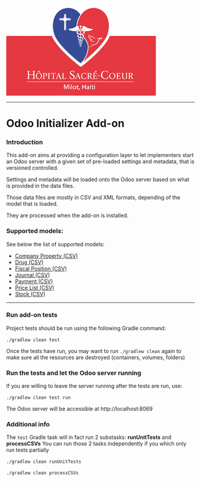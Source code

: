 <img src="readme/crudem-hsc-logo.png" alt="hsc-logo" width="400"/>

------

# Odoo Initializer Add-on

### Introduction
This add-on aims at providing a configuration layer to let implementers start an Odoo server with a given set of pre-loaded settings and metadata, that is versioned controlled.

Settings and metadata will be loaded onto the Odoo server based on what is provided in the data files.

Those data files are mostly in CSV and XML formats, depending of the model that is loaded.

They are processed when the add-on is installed.

### Supported models:

See below the list of supported models:
- [Company Property (CSV)](./readme/company_property.md)
- [Drug (CSV)](./readme/drug.md)
- [Fiscal Position (CSV)](./readme/fiscal_position.md)
- [Journal (CSV)](./readme/journal.md)
- [Payment (CSV)](./readme/payment.md)
- [Price List (CSV)](./readme/price_list.md)
- [Stock (CSV)](./readme/stock.md)

----
### Run add-on tests

Project tests should be run using the following Gradle command:
```
./gradlew clean test
```

Once the tests have run, you may want to run `./gradlew clean` again to make sure all the resources are destroyed (containers, volumes, folders)

### Run the tests and let the Odoo server running
If you are willing to leave the server running after the tests are run, use:
```
./gradlew clean test run
```
The Odoo server will be accessible at http://localhost:8069

### Additional info
The `test` Gradle task will in fact run 2 substasks: **runUnitTests** and **processCSVs**
You can run those 2 tasks independently if you which only run tests partially
```
./gradlew clean runUnitTests
```
```
./gradlew clean processCSVs

```

